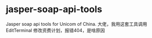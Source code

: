 # jasper-soap-api-tools
Jasper soap api tools for Unicom of China.
大佬，我用这套工具调用EditTerminal 修改资费计划，报错404，是啥原因
